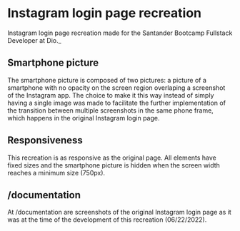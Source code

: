 ﻿# Instagram login page recreation

Instagram login page recreation made for the Santander Bootcamp Fullstack Developer at Dio._

## Smartphone picture

The smartphone picture is composed of two pictures: a picture of a smartphone with no opacity on the screen region overlaping a screenshot of the Instagram app. The choice to make it this way instead of simply having a single image was made to facilitate the further implementation of the transition between multiple screenshots in the same phone frame, which happens in the original Instagram login page.

## Responsiveness

This recreation is as responsive as the original page. All elements have fixed sizes and the smartphone picture is hidden when the screen width reaches a minimum size (750px).

## /documentation

At /documentation are screenshots of the original Instagram login page as it was at the time of the development of this recreation (06/22/2022).

